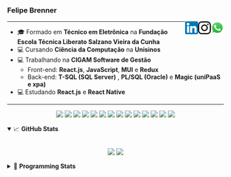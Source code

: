 <h3>Felipe Brenner</h3>

<a href="https://api.whatsapp.com/send?phone=5551995585968" target="_blank" rel="nofollow"><img align="right" width="30rem" src="./assets/whatsapp.png" alt="Whatsapp: +55 51995585968"/></a>
<a href="https://www.instagram.com/felipeobrenner/" target="_blank" rel="nofollow"><img align="right" width="30rem" src="./assets/instagram.png" alt="Instagram: @felipeobrenner"/></a>
<a href="https://www.linkedin.com/in/felipe-de-oliveira-brenner/" target="_blank" rel="nofollow"><img align="right" width="30rem" src="./assets/linkedin.png" alt="LinkedIn: @felipe-de-oliveira-brenner"/></a>

---

- 🎓 Formado em **Técnico em Eletrônica** na **Fundação Escola Técnica Liberato Salzano Vieira da Cunha**
- 💻 Cursando **Ciência da Computação** na **Unisinos**
- 💻 Trabalhando na **CIGAM Software de Gestão**
  - Front-end: **React.js**, **JavaScript**, **MUI** e **Redux**
  - Back-end: **T-SQL (SQL Server)** , **PL/SQL (Oracle)** e **Magic (uniPaaS e xpa)**
- 💻 Estudando **React.js** e **React Native**

---

<p align='center'>
  <img width="35rem" src="https://cdn.jsdelivr.net/gh/devicons/devicon/icons/react/react-original.svg" />
  <img width="35rem" src="https://cdn.jsdelivr.net/gh/devicons/devicon/icons/javascript/javascript-plain.svg" />
  <img width="35rem" src="https://cdn.jsdelivr.net/gh/devicons/devicon/icons/typescript/typescript-plain.svg" />
  <img width="35rem" src="https://cdn.jsdelivr.net/gh/devicons/devicon/icons/materialui/materialui-plain.svg" />
  <img width="35rem" src="https://cdn.jsdelivr.net/gh/devicons/devicon/icons/redux/redux-original.svg" />
  <img width="35rem" src="https://cdn.jsdelivr.net/gh/devicons/devicon/icons/css3/css3-plain.svg" />
  <img width="35rem" src="https://cdn.jsdelivr.net/gh/devicons/devicon/icons/html5/html5-plain.svg" />
  <img width="35rem" src="https://cdn.jsdelivr.net/gh/devicons/devicon/icons/vscode/vscode-original.svg" />
  <img width="35rem" src="https://cdn.jsdelivr.net/gh/devicons/devicon/icons/git/git-original.svg" />
  <img width="35rem" src="https://cdn.jsdelivr.net/gh/devicons/devicon/icons/yarn/yarn-original.svg" />
  <img width="35rem" src="https://cdn.jsdelivr.net/gh/devicons/devicon/icons/npm/npm-original-wordmark.svg" />
  <img width="35rem" src="https://cdn.jsdelivr.net/gh/devicons/devicon/icons/microsoftsqlserver/microsoftsqlserver-plain.svg" />
  <img width="35rem" src="https://cdn.jsdelivr.net/gh/devicons/devicon/icons/oracle/oracle-original.svg" />
  <img width="35rem" src="https://cdn.jsdelivr.net/gh/devicons/devicon/icons/ubuntu/ubuntu-plain.svg" />
</p>

<details open>
  <summary>📈 <b>GitHub Stats</b></summary>
  <br>
  <p align="center">
  <img src="https://github-readme-stats.vercel.app/api?username=felipebrenner&show_icons=true&theme=dark"/>
  <img src="https://github-readme-stats.vercel.app/api/top-langs/?username=felipebrenner&layout=compact&theme=dark">
  </p>

</details>

<details>
  <summary>🤖 <b>Programming Stats</b></summary>
  <br/>

  <!--START_SECTION:waka-->
![Code Time](http://img.shields.io/badge/Code%20Time-798%20hrs-blue)

**🐱 My GitHub Data** 

> 🏆 93 Contributions in the Year 2022
 > 
> 📦 179.1 kB Used in GitHub's Storage 
 > 
> 🚫 Not Opted to Hire
 > 
> 📜 22 Public Repositories 
 > 
> 🔑 1 Private Repository 
 > 
**I'm a Night 🦉** 

```text
🌞 Morning    51 commits     ██░░░░░░░░░░░░░░░░░░░░░░░   10.49% 
🌆 Daytime    151 commits    ███████░░░░░░░░░░░░░░░░░░   31.07% 
🌃 Evening    278 commits    ██████████████░░░░░░░░░░░   57.2% 
🌙 Night      6 commits      ░░░░░░░░░░░░░░░░░░░░░░░░░   1.23%

```
📅 **I'm Most Productive on Sunday** 

```text
Monday       84 commits     ████░░░░░░░░░░░░░░░░░░░░░   17.28% 
Tuesday      96 commits     █████░░░░░░░░░░░░░░░░░░░░   19.75% 
Wednesday    58 commits     ███░░░░░░░░░░░░░░░░░░░░░░   11.93% 
Thursday     52 commits     ██░░░░░░░░░░░░░░░░░░░░░░░   10.7% 
Friday       41 commits     ██░░░░░░░░░░░░░░░░░░░░░░░   8.44% 
Saturday     43 commits     ██░░░░░░░░░░░░░░░░░░░░░░░   8.85% 
Sunday       112 commits    █████░░░░░░░░░░░░░░░░░░░░   23.05%

```


📊 **This Week I Spent My Time On** 

```text
💬 Programming Languages: 
JavaScript               15 hrs 25 mins      █████████████░░░░░░░░░░░░   51.51% 
TypeScript               11 hrs 1 min        █████████░░░░░░░░░░░░░░░░   36.84% 
JSON                     1 hr 58 mins        █░░░░░░░░░░░░░░░░░░░░░░░░   6.57% 
Python                   37 mins             ░░░░░░░░░░░░░░░░░░░░░░░░░   2.08% 
Other                    25 mins             ░░░░░░░░░░░░░░░░░░░░░░░░░   1.41%

🔥 Editors: 
VS Code                  29 hrs 56 mins      █████████████████████████   100.0%

🐱‍💻 Projects: 
www_CGFrontEnd           20 hrs 37 mins      █████████████████░░░░░░░░   68.9% 
expressions-language     3 hrs 56 mins       ███░░░░░░░░░░░░░░░░░░░░░░   13.16% 
ignite-react-native      1 hr 47 mins        █░░░░░░░░░░░░░░░░░░░░░░░░   5.99% 
www_CGFrontTemplate      1 hr 44 mins        █░░░░░░░░░░░░░░░░░░░░░░░░   5.81% 
Unknown Project          44 mins             ░░░░░░░░░░░░░░░░░░░░░░░░░   2.46%

💻 Operating System: 
Linux                    29 hrs 56 mins      █████████████████████████   100.0%

```

**I Mostly Code in TypeScript** 

```text
TypeScript               9 repos             █████████░░░░░░░░░░░░░░░░   37.5% 
Java                     3 repos             ███░░░░░░░░░░░░░░░░░░░░░░   12.5% 
JavaScript               3 repos             ███░░░░░░░░░░░░░░░░░░░░░░   12.5% 
CSS                      2 repos             ██░░░░░░░░░░░░░░░░░░░░░░░   8.33% 
Assembly                 1 repo              █░░░░░░░░░░░░░░░░░░░░░░░░   4.17%

```



 Last Updated on 30/03/2022 02:59:30 UTC
<!--END_SECTION:waka-->
</details>
